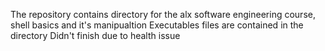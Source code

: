 The repository contains directory for the alx software engineering course, shell basics and it's manipualtion
Executables files are contained in the directory
Didn't finish due to health issue
